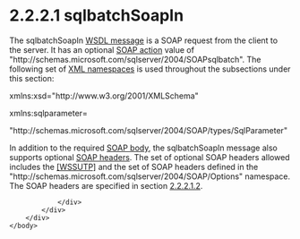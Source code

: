 <html dir="LTR" xmlns:mshelp="http://msdn.microsoft.com/mshelp" xmlns:ddue="http://ddue.schemas.microsoft.com/authoring/2003/5" xmlns:xlink="http://www.w3.org/1999/xlink" xmlns:tool="http://www.microsoft.com/tooltip">
    <head>
        <meta http-equiv="Content-Type" content="text/html; CHARSET=utf-8"></meta>
        <meta name="save" content="history"></meta>
        <title>2.2.2.1 sqlbatchSoapIn</title>
        <xml>
            <mshelp:toctitle title="2.2.2.1 sqlbatchSoapIn"></mshelp:toctitle>
            <mshelp:rltitle title="[MS-SSNWS]: sqlbatchSoapIn"></mshelp:rltitle>
            <mshelp:keyword index="A" term="412a60e3-0344-4cb0-9700-861a1a4e04e8"></mshelp:keyword>
            <mshelp:attr name="DCSext.ContentType" value="open specification"></mshelp:attr>
            <mshelp:attr name="AssetID" value="412a60e3-0344-4cb0-9700-861a1a4e04e8"></mshelp:attr>
            <mshelp:attr name="TopicType" value="kbRef"></mshelp:attr>
            <mshelp:attr name="DCSext.Title" value="[MS-SSNWS]: sqlbatchSoapIn" />
        </xml>
    </head>
    <body>
        <div id="header">
            <h1 class="heading">2.2.2.1 sqlbatchSoapIn</h1>
        </div>
        <div id="mainSection">
            <div id="mainBody">
                <div id="allHistory" class="saveHistory"></div>
                <div id="sectionSection0" class="section" name="collapseableSection">
                    

<p>The sqlbatchSoapIn <a href="4baedaec-b5a7-4176-be88-e1cec659ab8c.md#gt_d5ccdf11-3f53-4118-a845-dfaca61838fb">WSDL message</a> is a SOAP
request from the client to the server. It has an optional <a href="4baedaec-b5a7-4176-be88-e1cec659ab8c.md#gt_c1358651-96c1-4ce0-8e1f-b0b7a94145e3">SOAP action</a> value of
&quot;http://schemas.microsoft.com/sqlserver/2004/SOAPsqlbatch&quot;. The
following set of <a href="4baedaec-b5a7-4176-be88-e1cec659ab8c.md#gt_485f05b3-df3b-45ac-b8bf-d05f5d185a24">XML
namespaces</a> is used throughout the subsections under this section:</p>

<p>xmlns:xsd=&quot;http://www.w3.org/2001/XMLSchema&quot;</p>

<p>xmlns:sqlparameter=</p>

<p>&quot;http://schemas.microsoft.com/sqlserver/2004/SOAP/types/SqlParameter&quot;</p>

<p>In addition to the required <a href="4baedaec-b5a7-4176-be88-e1cec659ab8c.md#gt_57cdf8ab-8d79-462d-a446-5d85632a7a04">SOAP body</a>, the
sqlbatchSoapIn message also supports optional <a href="4baedaec-b5a7-4176-be88-e1cec659ab8c.md#gt_093a0af2-e71c-40fc-a484-d2f802da0277">SOAP headers</a>. The set of
optional SOAP headers allowed includes the <a href="https://go.microsoft.com/fwlink/?LinkId=130733">[WSSUTP]</a> and the set
of SOAP headers defined in the
&quot;http://schemas.microsoft.com/sqlserver/2004/SOAP/Options&quot; namespace.
The SOAP headers are specified in section <a href="9f9807f1-2371-4958-be5f-343e8e92c241.md">2.2.2.1.2</a>.</p>


                </div>
            </div>
        </div>
    </body>
</html>
